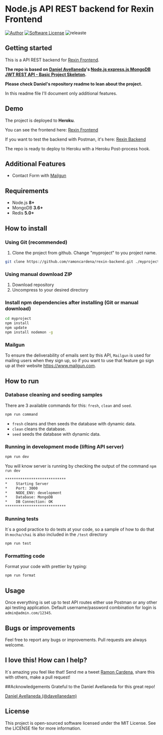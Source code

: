 #  Node.js API REST backend for Rexin Frontend

[![Author](http://img.shields.io/badge/author-@ramoncardnea-blue.svg?style=flat-square)](https://twitter.com/davellanedam)
[![Software License](https://img.shields.io/badge/license-MIT-brightgreen.svg?style=flat-square)](https://github.com/davellanedam/node-express-mongodb-jwt-rest-api-skeleton/blob/master/LICENSE)
![releaste](https://img.shields.io/badge/release-v.1.0.1-green.svg?style=flat-square)


## Getting started

This is a API REST backend for [Rexin Frontend](https://github.com/ramoncardena/rexin-frontend).

**The repo is based on [Daniel Avellaneda](https://github.com/davellanedam)'s [Node.js express.js MongoDB JWT REST API - Basic Project Skeleton](https://github.com/davellanedam/node-express-mongodb-jwt-rest-api-skeleton).**

**Please check Daniel's repository readme to lean about the project.**

In this readme file I'll document only additional features.

## Demo
The project is deployed to **Heroku**. 

You can see the frontend here:
[Rexin Frontend](https://rexin-frontend.herokuapp.com)

If you want to test the backend with Postman, it's here:
[Rexin Backend](https://rexin-backend.herokuapp.com)

The repo is ready to deploy to Heroku with a Heroku Post-process hook.


## Additional Features

- Contact Form with [Mailgun](https://www.mailgun.com/)


## Requirements

- Node.js **8+**
- MongoDB **3.6+**
- Redis **5.0+**

## How to install

### Using Git (recommended)

1. Clone the project from github. Change "myproject" to you project name.

```bash
git clone https://github.com/ramoncardena/rexin-backend.git ./myproject
```

### Using manual download ZIP

1. Download repository
2. Uncompress to your desired directory

### Install npm dependencies after installing (Git or manual download)

```bash
cd myproject
npm install
npm update
npm install nodemon -g
```

### Mailgun

To ensure the deliverability of emails sent by this API, `Mailgun` is used for mailing users when they sign up, so if you want to use that feature go sign up at their website https://www.mailgun.com.


## How to run

### Database cleaning and seeding samples

There are 3 available commands for this: `fresh`, `clean` and `seed`.

```bash
npm run command
```

- `fresh` cleans and then seeds the database with dynamic data.
- `clean` cleans the database.
- `seed` seeds the database with dynamic data.

### Running in development mode (lifting API server)

```bash
npm run dev
```

You will know server is running by checking the output of the command `npm run dev`

```bash
****************************
*    Starting Server
*    Port: 3000
*    NODE_ENV: development
*    Database: MongoDB
*    DB Connection: OK
****************************
```

### Running tests

It´s a good practice to do tests at your code, so a sample of how to do that in `mocha/chai` is also included in the `/test` directory

```bash
npm run test
```

### Formatting code

Format your code with prettier by typing:

```bash
npm run format
```

## Usage

Once everything is set up to test API routes either use Postman or any other api testing application. Default username/password combination for login is `admin@admin.com/12345`.


## Bugs or improvements

Feel free to report any bugs or improvements. Pull requests are always welcome.


## I love this! How can I help?

It´s amazing you feel like that! Send me a tweet [Ramon Cardena](https://twitter.com/ramon_cardena), share this with others, make a pull request!


##Acknowledgements
Grateful to the Daniel Avellaneda for this great repo!

[Daniel Avellaneda (@davellanedam)](https://github.com/davellanedam)


## License

This project is open-sourced software licensed under the MIT License. See the LICENSE file for more information.
